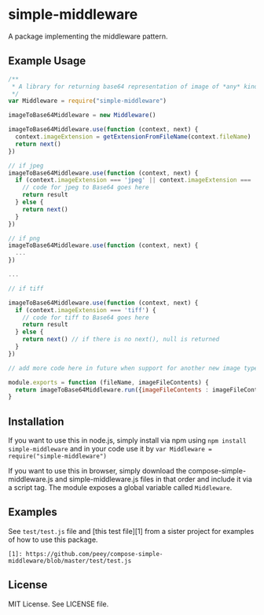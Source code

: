 # simple-middleware

A package implementing the middleware pattern.

## Example Usage

```js
/**
 * A library for returning base64 representation of image of *any* kind
 */
var Middleware = require("simple-middleware")

imageToBase64Middleware = new Middleware()

imageToBase64Middleware.use(function (context, next) {
  context.imageExtension = getExtensionFromFileName(context.fileName)
  return next()
})

// if jpeg
imageToBase64Middleware.use(function (context, next) {
  if (context.imageExtension === 'jpeg' || context.imageExtension === 'jpg') {
    // code for jpeg to Base64 goes here
    return result
  } else {
    return next()
  }
})

// if png
imageToBase64Middleware.use(function (context, next) {
  ...
})

...

// if tiff

imageToBase64Middleware.use(function (context, next) {
  if (context.imageExtension === 'tiff') {
    // code for tiff to Base64 goes here
    return result
  } else {
    return next() // if there is no next(), null is returned
  }
})

// add more code here in future when support for another new image type is needed

module.exports = function (fileName, imageFileContents) {
  return imageToBase64Middleware.run({imageFileContents : imageFileContents, fileName: fileName})
}
```


## Installation

If you want to use this in node.js, simply install via npm using `npm install simple-middleware` and in
your code use it by `var Middleware = require("simple-middleware")`

If you want to use this in browser, simply download the compose-simple-middleware.js and simple-middleware.js files 
in that order and include it via a script tag. The module exposes a global variable called `Middleware`.

## Examples

See `test/test.js` file and [this test file][1] from a sister project for examples of how to use this package.

    [1]: https://github.com/peey/compose-simple-middleware/blob/master/test/test.js
    
## License

MIT License. See LICENSE file.